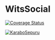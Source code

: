 # WitsSocial

[![Coverage Status](https://coveralls.io/repos/github/thatosenoamadi007/WitsSocial/badge.svg?branch=main)](https://coveralls.io/github/thatosenoamadi007/WitsSocial?branch=main)

[![KaraboSepuru](https://circleci.com/gh/KaraboSepuru/WitsSocial.svg?style=svg)](https://app.circleci.com/pipelines/github/KaraboSepuru/WitsSocial)
